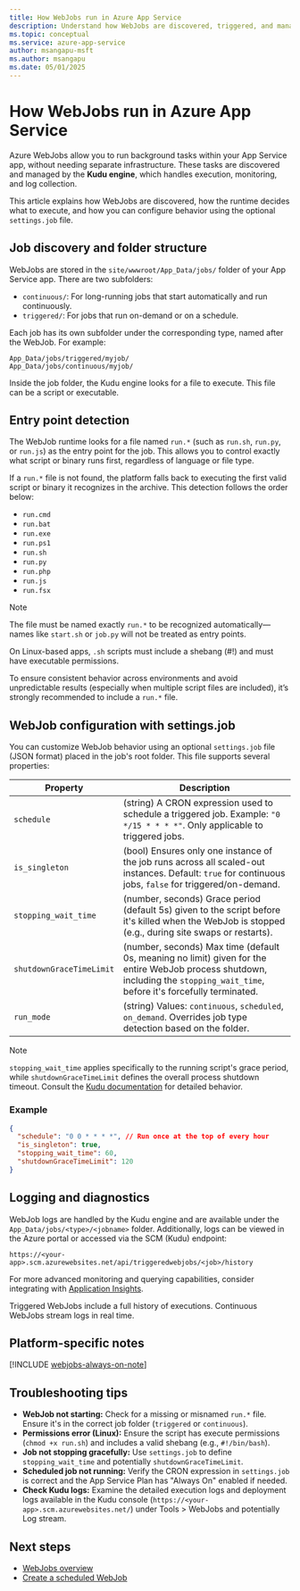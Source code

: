 ```yaml
---
title: How WebJobs run in Azure App Service
description: Understand how WebJobs are discovered, triggered, and managed by the Kudu engine in Azure App Service.
ms.topic: conceptual
ms.service: azure-app-service
author: msangapu-msft
ms.author: msangapu
ms.date: 05/01/2025
---
```


# How WebJobs run in Azure App Service

Azure WebJobs allow you to run background tasks within your App Service app, without needing separate infrastructure. These tasks are discovered and managed by the **Kudu engine**, which handles execution, monitoring, and log collection.

This article explains how WebJobs are discovered, how the runtime decides what to execute, and how you can configure behavior using the optional `settings.job` file.

## Job discovery and folder structure

WebJobs are stored in the `site/wwwroot/App_Data/jobs/` folder of your App Service app. There are two subfolders:

- `continuous/`: For long-running jobs that start automatically and run continuously.
- `triggered/`: For jobs that run on-demand or on a schedule.

Each job has its own subfolder under the corresponding type, named after the WebJob. For example:

```
App_Data/jobs/triggered/myjob/
App_Data/jobs/continuous/myjob/
```

Inside the job folder, the Kudu engine looks for a file to execute. This file can be a script or executable.

## Entry point detection

The WebJob runtime looks for a file named `run.*` (such as `run.sh`, `run.py`, or `run.js`) as the entry point for the job. This allows you to control exactly what script or binary runs first, regardless of language or file type.

If a `run.*` file is not found, the platform falls back to executing the first valid script or binary it recognizes in the archive. This detection follows the order below:

- `run.cmd`
- `run.bat`
- `run.exe`
- `run.ps1`
- `run.sh`
- `run.py`
- `run.php`
- `run.js`
- `run.fsx`

> [!NOTE]  
> The file must be named exactly `run.*` to be recognized automatically—names like `start.sh` or `job.py` will not be treated as entry points.

On Linux-based apps, `.sh` scripts must include a shebang (#!) and must have executable permissions.

To ensure consistent behavior across environments and avoid unpredictable results (especially when multiple script files are included), it’s strongly recommended to include a `run.*` file.


## WebJob configuration with settings.job

You can customize WebJob behavior using an optional `settings.job` file (JSON format) placed in the job's root folder. This file supports several properties:

| Property | Description |
|----------|-------------|
| `schedule` | (string) A CRON expression used to schedule a triggered job. Example: `"0 */15 * * * *"`. Only applicable to triggered jobs. |
| `is_singleton` | (bool) Ensures only one instance of the job runs across all scaled-out instances. Default: `true` for continuous jobs, `false` for triggered/on-demand. |
| `stopping_wait_time` | (number, seconds) Grace period (default 5s) given to the script before it's killed when the WebJob is stopped (e.g., during site swaps or restarts). |
| `shutdownGraceTimeLimit` | (number, seconds) Max time (default 0s, meaning no limit) given for the entire WebJob process shutdown, including the `stopping_wait_time`, before it's forcefully terminated. |
| `run_mode` | (string) Values: `continuous`, `scheduled`, `on_demand`. Overrides job type detection based on the folder. |

> [!NOTE]
> `stopping_wait_time` applies specifically to the running script's grace period, while `shutdownGraceTimeLimit` defines the overall process shutdown timeout. Consult the [Kudu documentation](https://github.com/projectkudu/kudu/wiki/WebJobs) for detailed behavior.

### Example
```json
{
  "schedule": "0 0 * * * *", // Run once at the top of every hour
  "is_singleton": true,
  "stopping_wait_time": 60,
  "shutdownGraceTimeLimit": 120
}
```

## Logging and diagnostics

WebJob logs are handled by the Kudu engine and are available under the `App_Data/jobs/<type>/<jobname>` folder. Additionally, logs can be viewed in the Azure portal or accessed via the SCM (Kudu) endpoint:

```
https://<your-app>.scm.azurewebsites.net/api/triggeredwebjobs/<job>/history
```
For more advanced monitoring and querying capabilities, consider integrating with [Application Insights](/azure/azure-monitor/app/app-insights-overview).

Triggered WebJobs include a full history of executions. Continuous WebJobs stream logs in real time.

## Platform-specific notes

[!INCLUDE [webjobs-always-on-note](../../includes/webjobs-always-on-note.md)]

## Troubleshooting tips

- **WebJob not starting:** Check for a missing or misnamed `run.*` file. Ensure it's in the correct job folder (`triggered` or `continuous`).
- **Permissions error (Linux):** Ensure the script has execute permissions (`chmod +x run.sh`) and includes a valid shebang (e.g., `#!/bin/bash`).
- **Job not stopping gracefully:** Use `settings.job` to define `stopping_wait_time` and potentially `shutdownGraceTimeLimit`.
- **Scheduled job not running:** Verify the CRON expression in `settings.job` is correct and the App Service Plan has "Always On" enabled if needed.
- **Check Kudu logs:** Examine the detailed execution logs and deployment logs available in the Kudu console (`https://<your-app>.scm.azurewebsites.net/`) under Tools > WebJobs and potentially Log stream.

## <a name="NextSteps"></a> Next steps

- [WebJobs overview](overview-webjobs.md)
- [Create a scheduled WebJob](quickstart-webjobs.md)